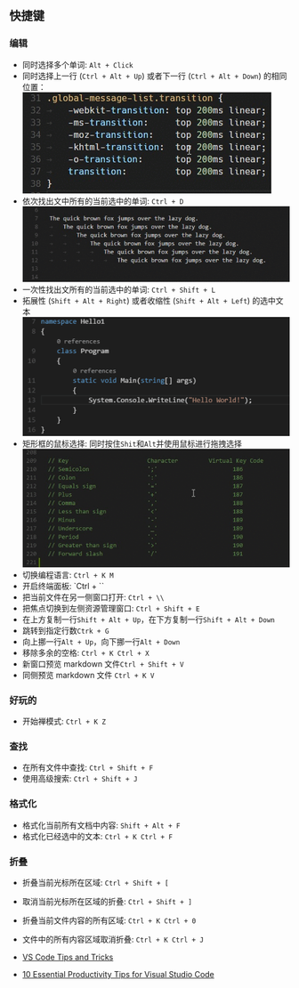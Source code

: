 

## 快捷键

### 编辑

- 同时选择多个单词: `Alt + Click`
- 同时选择上一行 (`Ctrl + Alt + Up`) 或者下一行 (`Ctrl + Alt + Down`) 的相同位置：
![multicursor](./images/vsc-tips/editingevolved_multicursor.gif)
- 依次找出文中所有的当前选中的单词: `Ctrl + D`
![multicursor-word](./images/vsc-tips/editingevolved_multicursor-word.gif)
- 一次性找出文所有的当前选中的单词: `Ctrl + Shift + L`
- 拓展性 (`Shift + Alt + Right`) 或者收缩性 (`Shift + Alt + Left`) 的选中文本
![editingevolved_expandselection](./images/vsc-tips/editingevolved_expandselection.gif)
- 矩形框的鼠标选择: 同时按住`Shit`和`Alt`并使用鼠标进行拖拽选择
![editingevolved_column-select](./images/vsc-tips/editingevolved_column-select.gif)
- 切换编程语言: `Ctrl + K M`
- 开启终端面板: `Ctrl + \``
- 把当前文件在另一侧窗口打开: `Ctrl + \\`
- 把焦点切换到左侧资源管理窗口: `Ctrl + Shift + E`
- 在上方复制一行`Shift + Alt + Up`，在下方复制一行`Shift + Alt + Down`
- 跳转到指定行数`Ctrk + G`
- 向上挪一行`Alt + Up`，向下挪一行`Alt + Down`
- 移除多余的空格: `Ctrl + K Ctrl + X`
- 新窗口预览 markdown 文件`Ctrl + Shift + V`
- 同侧预览 markdown 文件 `Ctrl + K V`




### 好玩的

- 开始禅模式: `Ctrl + K Z`


### 查找

- 在所有文件中查找: `Ctrl + Shift + F`
- 使用高级搜索: `Ctrl + Shift + J`

### 格式化

- 格式化当前所有文档中内容: `Shift + Alt + F`
- 格式化已经选中的文本: `Ctrl + K Ctrl + F`

### 折叠

- 折叠当前光标所在区域: `Ctrl + Shift + [`
- 取消当前光标所在区域的折叠: `Ctrl + Shift + ]`
- 折叠当前文件内容的所有区域: `Ctrl + K Ctrl + 0`
- 文件中的所有内容区域取消折叠: `Ctrl + K Ctrl + J`

- [VS Code Tips and Tricks](https://github.com/Microsoft/vscode-tips-and-tricks)
- [10 Essential Productivity Tips for Visual Studio Code](http://www.makeuseof.com/tag/10-essential-productivity-tips-visual-studio-code/)

